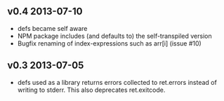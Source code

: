 ## v0.4 2013-07-10
 * defs became self aware
 * NPM package includes (and defaults to) the self-transpiled version
 * Bugfix renaming of index-expressions such as arr[i] (issue #10)

## v0.3 2013-07-05
 * defs used as a library returns errors collected to ret.errors instead 
   of writing to stderr. This also deprecates ret.exitcode.

